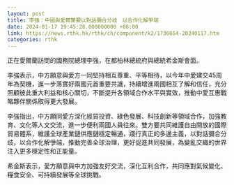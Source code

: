 ```yaml
---
layout: post
title: 李強：中國與愛爾蘭要以對話彌合分歧　以合作化解爭端
date: 2024-01-17 19:45:28.000000000 +08:00
link: https://news.rthk.hk/rthk/ch/component/k2/1736654-20240117.htm
categories: rthk
---
```


正在愛爾蘭訪問的國務院總理李強，在都柏林總統府與總統希金斯會面。

李強表示，中方願意與愛方一同堅持相互尊重、平等相待，以今年中愛建交45周年為契機，進一步落實好兩國元首重要共識，持續增進兩國相互了解和信任，充分照顧彼此重大利益和核心關切，不斷提升各領域合作水平與實效，推動中愛互惠戰略夥伴關係取得更大發展。

李強指出，中方願同愛方深化經貿投資、綠色發展、科技創新等領域合作，加強教育、文化等人文交流，進一步便利兩國人員往來。雙方要共同維護自由開放的國際貿易體系，維護全球產業鏈供應鏈穩定暢通，踐行真正的多邊主義，以對話彌合分歧，以合作化解爭端，推動完善全球治理，更好促進共同發展，為變亂交織的世界注入更多穩定性和正能量。

希金斯表示，愛方願意與中方加強友好交流，深化互利合作，共同應對氣候變化、糧食安全、可持續發展等全球挑戰。

